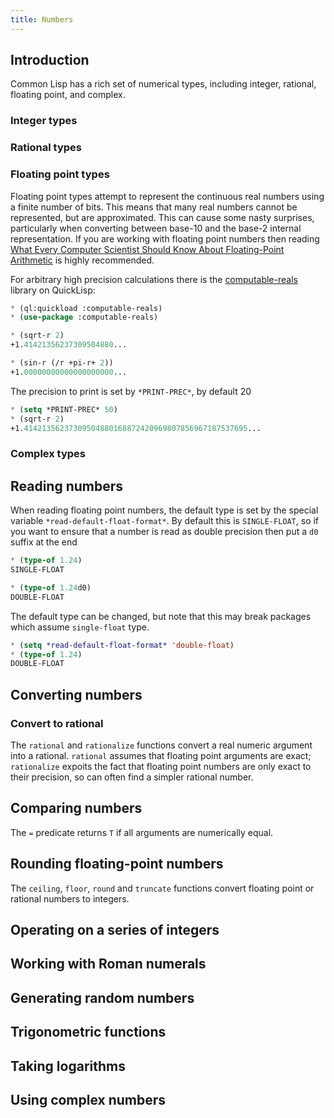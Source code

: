 ```yaml
---
title: Numbers
---
```


## Introduction

Common Lisp has a rich set of numerical types, including integer,
rational, floating point, and complex. 

### Integer types

### Rational types

### Floating point types

Floating point types attempt to represent the continuous real numbers
using a finite number of bits. This means that many real numbers
cannot be represented, but are approximated. This can cause some nasty
surprises, particularly when converting between base-10 and the base-2
internal representation. If you are working with floating point
numbers then reading [What Every Computer Scientist Should Know About
Floating-Point Arithmetic](https://docs.oracle.com/cd/E19957-01/806-3568/ncg_goldberg.html) 
is highly recommended.

For arbitrary high precision calculations there is the
[computable-reals](http://quickdocs.org/computable-reals/) library on
QuickLisp:

~~~lisp
* (ql:quickload :computable-reals)
* (use-package :computable-reals)

* (sqrt-r 2)
+1.41421356237309504880...

* (sin-r (/r +pi-r+ 2))
+1.00000000000000000000...
~~~

The precision to print is set by `*PRINT-PREC*`, by default 20
~~~lisp
* (setq *PRINT-PREC* 50)
* (sqrt-r 2)
+1.41421356237309504880168872420969807856967187537695...
~~~

### Complex types

## Reading numbers

When reading floating point numbers, the default type is set by the
special variable `*read-default-float-format*`. By default this is
`SINGLE-FLOAT`, so if you want to ensure that a number is read as
double precision then put a `d0` suffix at the end


~~~lisp
* (type-of 1.24)
SINGLE-FLOAT

* (type-of 1.24d0)
DOUBLE-FLOAT
~~~

The default type can be changed, but note that this may break packages
which assume `single-float` type. 

~~~lisp
* (setq *read-default-float-format* 'double-float)
* (type-of 1.24)
DOUBLE-FLOAT
~~~



## Converting numbers

### Convert to rational

The `rational` and `rationalize` functions convert a real numeric
argument into a rational. `rational` assumes that floating point
arguments are exact; `rationalize` expoits the fact that floating
point numbers are only exact to their precision, so can often find a
simpler rational number.

## Comparing numbers

The `=` predicate returns `T` if all arguments are numerically equal. 

## Rounding floating-point numbers

The `ceiling`, `floor`, `round` and `truncate` functions convert
floating point or rational numbers to integers.

## Operating on a series of integers

## Working with Roman numerals

## Generating random numbers

## Trigonometric functions

## Taking logarithms

## Using complex numbers
